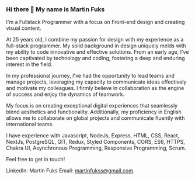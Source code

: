 ### Hi there 👋 My name is Martin Fuks

I'm a Fullstack Programmer with a focus on Front-end design and creating visual content.

At 25 years old, I combine my passion for design with my experience as a full-stack programmer. My solid background in design uniquely melds with my ability to code innovative and effective solutions. From an early age, I've been captivated by technology and coding, fostering a deep and enduring interest in the field.

In my professional journey, I've had the opportunity to lead teams and manage projects, leveraging my capacity to communicate ideas effectively and motivate my colleagues. I firmly believe in collaboration as the engine of success and enjoy the dynamics of teamwork.

My focus is on creating exceptional digital experiences that seamlessly blend aesthetics and functionality. Additionally, my proficiency in English allows me to collaborate on global projects and communicate fluently with international teams.

I have experience with Javascript, NodeJs, Express, HTML, CSS, React, NextJs, PostgreSQL, GIT, Redux, Styled Components, CORS, ES6, HTTPS, Chakra UI, Asynchronous Programming, Responsive Programming, Scrum.

Feel free to get in touch!

LinkedIn: Martin Fuks
Email: martinfukss@gmail.com.

<!--
**Frujiloja/Frujiloja** is a ✨ _special_ ✨ repository because its `README.md` (this file) appears on your GitHub profile.

Here are some ideas to get you started:

- 🔭 I’m currently working on ...
- 🌱 I’m currently learning ...
- 👯 I’m looking to collaborate on ...
- 🤔 I’m looking for help with ...
- 💬 Ask me about ...
- 📫 How to reach me: ...
- 😄 Pronouns: ...
- ⚡ Fun fact: ...
-->
